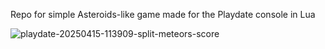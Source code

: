 Repo for simple Asteroids-like game made for the Playdate console in Lua

![playdate-20250415-113909-split-meteors-score](https://github.com/user-attachments/assets/80b03e17-3393-4674-ad59-636efd23b6cc)
